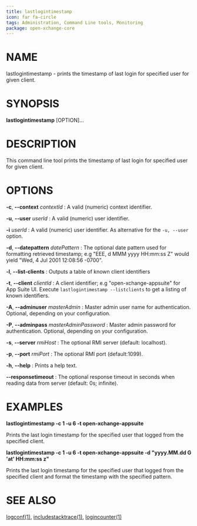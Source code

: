 ```yaml
---
title: lastlogintimestamp
icon: far fa-circle
tags: Administration, Command Line tools, Monitoring
package: open-xchange-core
---
```


# NAME

lastlogintimestamp - prints the timestamp of last login for specified user for given client.

# SYNOPSIS

**lastlogintimestamp** [OPTION]...

# DESCRIPTION

This command line tool prints the timestamp of last login for specified user for given client.

# OPTIONS
 
**-c**, **--context** *contextId*
: A valid (numeric) context identifier.

**-u**, **--user** *userId*
: A valid (numeric) user identifier.

**-i** *userId*
: A valid (numeric) user identifier. As alternative for the `-u, --user` option.

**-d**, **--datepattern** *datePattern*
: The optional date pattern used for formatting retrieved timestamp; e.g "EEE, d MMM yyyy HH:mm:ss Z" would yield "Wed, 4 Jul 2001 12:08:56 -0700".

**-l**, **--list-clients**
: Outputs a table of known client identifiers

**-t**, **--client** *clientId*
: A client identifier; e.g "open-xchange-appsuite" for App Suite UI. Execute `lastlogintimestamp --listclients` to get a listing of known identifiers.

**-A**, **--adminuser** *masterAdmin*
: Master admin user name for authentication. Optional, depending on your configuration.

**-P**, **--adminpass** *masterAdminPassword*
: Master admin password for authentication. Optional, depending on your configuration.

**-s**, **--server** *rmiHost*
: The optional RMI server (default: localhost).

**-p**, **--port** *rmiPort*
: The optional RMI port (default:1099).

**-h**, **--help**
: Prints a help text.

**--responsetimeout**
: The optional response timeout in seconds when reading data from server (default: 0s; infinite).

# EXAMPLES

**lastlogintimestamp -c 1 -u 6 -t open-xchange-appsuite**

Prints the last login timestamp for the specified user that logged from the specified client.

**lastlogintimestamp -c 1 -u 6 -t open-xchange-appsuite -d "yyyy.MM.dd G 'at' HH:mm:ss z"**

Prints the last login timestamp for the specified user that logged from the specified client and format the timestamp with the specified pattern.

# SEE ALSO

[logconf(1)](logconf.html), [includestacktrace(1)](includestacktrace.html), [logincounter(1)](logincounter.html)